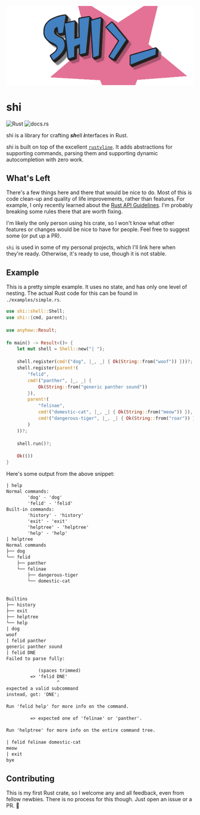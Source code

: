 <p align="center"><img src="./rsrc/banner/shi.png"></img></p>

# shi

![Rust](https://github.com/Utagai/shi/workflows/Rust/badge.svg)
![docs.rs](https://docs.rs/shi/badge.svg)

shi is a library for crafting ***sh***ell ***i***nterfaces in Rust.

shi is built on top of the excellent
[`rustyline`](https://github.com/kkawakam/rustyline). It adds abstractions for
supporting commands, parsing them and supporting dynamic autocompletion with
zero work.

## What's Left

There's a few things here and there that would be nice to do. Most of this is
code clean-up and quality of life improvements, rather than features. For
example, I only recently learned about the [Rust API
Guidelines](https://rust-lang.github.io/api-guidelines/checklist.html). I'm
probably breaking some rules there that are worth fixing.

I'm likely the only person using his crate, so I won't know what other features
or changes would be nice to have for people. Feel free to suggest some (or put
up a PR).

`shi` is used in some of my personal projects, which I'll link here when
they're ready. Otherwise, it's ready to use, though it is not stable.

## Example

This is a pretty simple example. It uses no state, and has only one level of nesting. The actual Rust code for this can be found in `./examples/simple.rs`.

```rust
use shi::shell::Shell;
use shi::{cmd, parent};

use anyhow::Result;

fn main() -> Result<()> {
    let mut shell = Shell::new("| ");

    shell.register(cmd!("dog", |_, _| { Ok(String::from("woof")) }))?;
    shell.register(parent!(
        "felid",
        cmd!("panther", |_, _| {
            Ok(String::from("generic panther sound"))
        }),
        parent!(
            "felinae",
            cmd!("domestic-cat", |_, _| { Ok(String::from("meow")) }),
            cmd!("dangerous-tiger", |_, _| { Ok(String::from("roar")) }),
        )
    ))?;

    shell.run()?;

    Ok(())
}
```

Here's some output from the above snippet:

```
| help
Normal commands:
        'dog' - 'dog'
        'felid' - 'felid'
Built-in commands:
        'history' - 'history'
        'exit' - 'exit'
        'helptree' - 'helptree'
        'help' - 'help'
| helptree
Normal commands
├── dog
└── felid
    ├── panther
    └── felinae
        ├── dangerous-tiger
        └── domestic-cat


Builtins
├── history
├── exit
├── helptree
└── help
| dog
woof
| felid panther
generic panther sound
| felid DNE
Failed to parse fully:

            (spaces trimmed)
         => 'felid DNE'
                   ^
expected a valid subcommand
instead, got: 'DNE';

Run 'felid help' for more info on the command.

         => expected one of 'felinae' or 'panther'.

Run 'helptree' for more info on the entire command tree.

| felid felinae domestic-cat
meow
| exit
bye
```

## Contributing

This is my first Rust crate, so I welcome any and all feedback, even from fellow newbies.
There is no process for this though. Just open an issue or a PR. :slightly_smiling_face:
